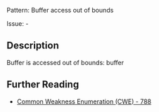 Pattern: Buffer access out of bounds

Issue: -

## Description

Buffer is accessed out of bounds: buffer

## Further Reading

* [Common Weakness Enumeration (CWE) - 788](https://cwe.mitre.org/data/definitions/788.html)